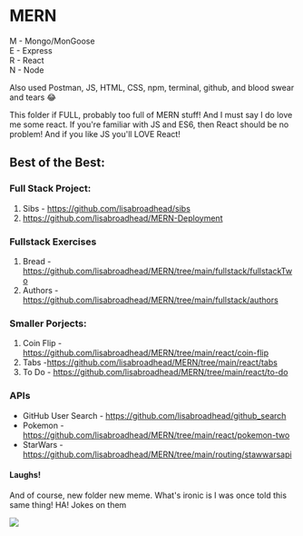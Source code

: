 # MERN

M - Mongo/MonGoose </br>
E - Express </br>
R - React </br>
N - Node </br>

Also used Postman, JS, HTML, CSS, npm, terminal, github, and blood swear and tears 😂

This folder if FULL, probably too full of MERN stuff! And I must say I do love me some react. If you're familiar with JS and ES6, then React should be no problem! And if you like JS you'll LOVE React!

## Best of the Best:
### Full Stack Project: 
1. Sibs - https://github.com/lisabroadhead/sibs
2. https://github.com/lisabroadhead/MERN-Deployment

### Fullstack Exercises
1. Bread - https://github.com/lisabroadhead/MERN/tree/main/fullstack/fullstackTwo
2. Authors - https://github.com/lisabroadhead/MERN/tree/main/fullstack/authors

### Smaller Porjects:
1. Coin Flip - https://github.com/lisabroadhead/MERN/tree/main/react/coin-flip<br/>
2. Tabs -https://github.com/lisabroadhead/MERN/tree/main/react/tabs<br/>
3. To Do - https://github.com/lisabroadhead/MERN/tree/main/react/to-do<br/>

### APIs
- GitHub User Search - https://github.com/lisabroadhead/github_search
- Pokemon - https://github.com/lisabroadhead/MERN/tree/main/react/pokemon-two
- StarWars - https://github.com/lisabroadhead/MERN/tree/main/routing/stawwarsapi

#### Laughs!
And of course, new folder new meme. What's ironic is I was once told this same thing! HA! Jokes on them</br>

![](https://github.com/lisabroadhead/MERN/blob/main/images.jpeg) 


